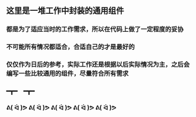 ## 这里是一堆工作中封装的通用组件
### 都是为了适应当时的工作需求，所以在代码上做了一定程度的妥协
### 不可能所有情况都适合，合适自己的才是最好的
### 仅仅作为日后的参考，实际工作还是根据以后实际情况为主，之后会编写一些比较通用的组件，尽量符合所有需求
### ━┳━　━┳━
### ᕕ( ᐛ )ᕗ  ᕕ( ᐛ )ᕗ  ᕕ( ᐛ )ᕗ ᕕ( ᐛ )ᕗ ᕕ( ᐛ )ᕗ
